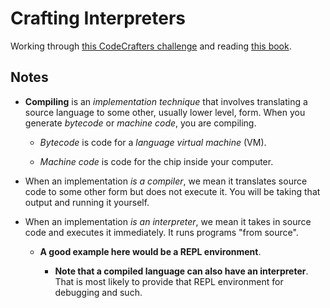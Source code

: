 # Crafting Interpreters

Working through [this CodeCrafters challenge](https://app.codecrafters.io/courses/interpreter) and reading [this book](https://craftinginterpreters.com/).

## Notes

- **Compiling** is an _implementation technique_ that involves translating a source language to some other, usually lower level, form. When you generate _bytecode_ or _machine code_, you are compiling.

  - _Bytecode_ is code for a _language virtual machine_ (VM).

  - _Machine code_ is code for the chip inside your computer.

- When an implementation _is a compiler_, we mean it translates source code to some other form but does not execute it. You will be taking that output and running it yourself.

- When an implementation _is an interpreter_, we mean it takes in source code and executes it immediately. It runs programs "from source".

  - **A good example here would be a REPL environment**.

    - **Note that a compiled language can also have an interpreter**. That is most likely to provide that REPL environment for debugging and such.
